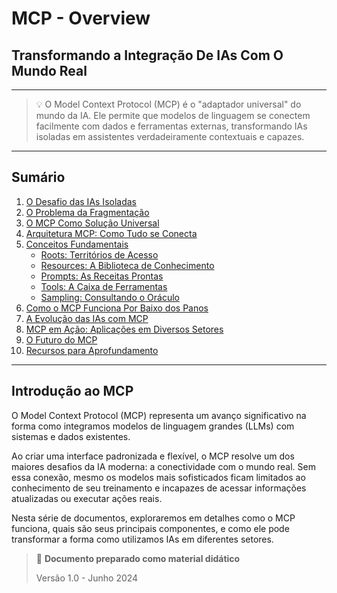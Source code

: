 # MCP - Overview

## Transformando a Integração De IAs Com O Mundo Real

---

> 💡 O Model Context Protocol (MCP) é o "adaptador universal" do mundo da IA. Ele permite que modelos de linguagem se conectem facilmente com dados e ferramentas externas, transformando IAs isoladas em assistentes verdadeiramente contextuais e capazes.

---

## Sumário

1. [O Desafio das IAs Isoladas](02-mcp-desafio-ias-isoladas.md)
2. [O Problema da Fragmentação](02-mcp-desafio-ias-isoladas.md#o-problema-da-fragmentação)
3. [O MCP Como Solução Universal](03-mcp-solucao-universal.md)
4. [Arquitetura MCP: Como Tudo se Conecta](04-mcp-arquitetura-mcp.md)
5. [Conceitos Fundamentais](05-mcp-conceitos-fundamentais.md)
   - [Roots: Territórios de Acesso](05-mcp-conceitos-fundamentais.md#roots-territórios-de-acesso)
   - [Resources: A Biblioteca de Conhecimento](05-mcp-conceitos-fundamentais.md#resources-a-biblioteca-de-conhecimento)
   - [Prompts: As Receitas Prontas](05-mcp-conceitos-fundamentais.md#prompts-as-receitas-prontas)
   - [Tools: A Caixa de Ferramentas](05-mcp-conceitos-fundamentais.md#tools-a-caixa-de-ferramentas)
   - [Sampling: Consultando o Oráculo](05-mcp-conceitos-fundamentais.md#sampling-consultando-o-oráculo)
6. [Como o MCP Funciona Por Baixo dos Panos](05-mcp-funcionamento-interno.md)
7. [A Evolução das IAs com MCP](06-evolucao-ias.md)
8. [MCP em Ação: Aplicações em Diversos Setores](07-aplicacoes-praticas.md)
9. [O Futuro do MCP](08-mcp-futuro-mcp.md)
10. [Recursos para Aprofundamento](09-mcp-recursos.md)

---

## Introdução ao MCP

O Model Context Protocol (MCP) representa um avanço significativo na forma como integramos modelos de linguagem grandes (LLMs) com sistemas e dados existentes. 

Ao criar uma interface padronizada e flexível, o MCP resolve um dos maiores desafios da IA moderna: a conectividade com o mundo real. Sem essa conexão, mesmo os modelos mais sofisticados ficam limitados ao conhecimento de seu treinamento e incapazes de acessar informações atualizadas ou executar ações reais.

Nesta série de documentos, exploraremos em detalhes como o MCP funciona, quais são seus principais componentes, e como ele pode transformar a forma como utilizamos IAs em diferentes setores.

> 💼 **Documento preparado como material didático**
> 
> Versão 1.0 - Junho 2024 